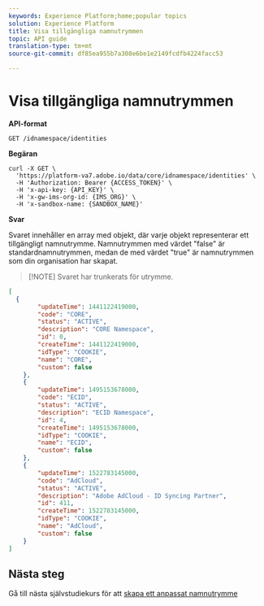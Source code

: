 ```yaml
---
keywords: Experience Platform;home;popular topics
solution: Experience Platform
title: Visa tillgängliga namnutrymmen
topic: API guide
translation-type: tm+mt
source-git-commit: df85ea955b7a308e6be1e2149fcdfb4224facc53

---
```



# Visa tillgängliga namnutrymmen

**API-format**

```http
GET /idnamespace/identities
```

**Begäran**

```shell
curl -X GET \
  'https://platform-va7.adobe.io/data/core/idnamespace/identities' \
  -H 'Authorization: Bearer {ACCESS_TOKEN}' \
  -H 'x-api-key: {API_KEY}' \
  -H 'x-gw-ims-org-id: {IMS_ORG}' \
  -H 'x-sandbox-name: {SANDBOX_NAME}'
```

**Svar**

Svaret innehåller en array med objekt, där varje objekt representerar ett tillgängligt namnutrymme. Namnutrymmen med värdet &quot;false&quot; är standardnamnutrymmen, medan de med värdet &quot;true&quot; är namnutrymmen som din organisation har skapat.

>[!NOTE] Svaret har trunkerats för utrymme.

```json
[
  {
        "updateTime": 1441122419000,
        "code": "CORE",
        "status": "ACTIVE",
        "description": "CORE Namespace",
        "id": 0,
        "createTime": 1441122419000,
        "idType": "COOKIE",
        "name": "CORE",
        "custom": false
    },
    {
        "updateTime": 1495153678000,
        "code": "ECID",
        "status": "ACTIVE",
        "description": "ECID Namespace",
        "id": 4,
        "createTime": 1495153678000,
        "idType": "COOKIE",
        "name": "ECID",
        "custom": false
    },
    {
        "updateTime": 1522783145000,
        "code": "AdCloud",
        "status": "ACTIVE",
        "description": "Adobe AdCloud - ID Syncing Partner",
        "id": 411,
        "createTime": 1522783145000,
        "idType": "COOKIE",
        "name": "AdCloud",
        "custom": false
    }
]
```

## Nästa steg

Gå till nästa självstudiekurs för att [skapa ett anpassat namnutrymme](./create-custom-namespace.md)